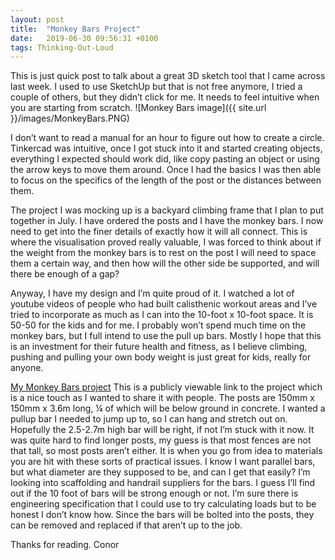 ```yaml
---
layout: post
title:  "Monkey Bars Project"
date:   2019-06-30 09:56:31 +0100
tags: Thinking-Out-Loud
---
```


This is just quick post to talk about a great 3D sketch tool that I came across last week. I used to use SketchUp but that is not free anymore, I tried a couple of others, but they didn’t click for me. It needs to feel intuitive when you are starting from scratch.
![Monkey Bars image]({{ site.url }}/images/MonkeyBars.PNG)

I don’t want to read a manual for an hour to figure out how to create a circle. Tinkercad was intuitive, once I got stuck into it and started creating objects, everything I expected should work did, like copy pasting an object or using the arrow keys to move them around. Once I had the basics I was then able to focus on the specifics of the length of the post or the distances between them.

The project I was mocking up is a backyard climbing frame that I plan to put together in July. I have ordered the posts and I have the monkey bars. I now need to get into the finer details of exactly how it will all connect. This is where the visualisation proved really valuable, I was forced to think about if the weight from the monkey bars is to rest on the post I will need to space them a certain way, and then how will the other side be supported, and will there be enough of a gap?

Anyway, I have my design and I’m quite proud of it. I watched a lot of youtube videos of people who had built calisthenic workout areas and I’ve tried to incorporate as much as I can into the 10-foot x 10-foot space. It is 50-50 for the kids and for me. I probably won’t spend much time on the monkey bars, but I full intend to use the pull up bars. Mostly I hope that this is an investment for their future health and fitness, as I believe climbing, pushing and pulling your own body weight is just great for kids, really for anyone.

[My Monkey Bars project](https://www.tinkercad.com/things/5tbI5qYa46i)
This is a publicly viewable link to the project which is a nice touch as I wanted to share it with people. The posts are 150mm x 150mm x 3.6m long, ¼ of which will be below ground in concrete. I wanted a pullup bar I needed to jump up to, so I can hang and stretch out on. Hopefully the 2.5-2.7m high bar will be right, if not I’m stuck with it now. It was quite hard to find longer posts, my guess is that most fences are not that tall, so most posts aren’t either. It is when you go from idea to materials you are hit with these sorts of practical issues. I know I want parallel bars, but what diameter are they supposed to be, and can I get that easily? I’m looking into scaffolding and handrail suppliers for the bars. I guess I’ll find out if the 10 foot of bars will be strong enough or not. I’m sure there is engineering specification that I could use to try calculating loads but to be honest I don’t know how. Since the bars will be bolted into the posts, they can be removed and replaced if that aren’t up to the job.

Thanks for reading.
Conor